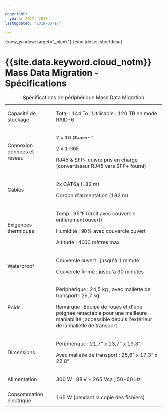 ```yaml
---

copyright:
  years: 2017, 2018
lastupdated: "2018-05-17"

---
```

{:new_window: target="_blank"}
{:shortdesc: .shortdesc}

# {{site.data.keyword.cloud_notm}} Mass Data Migration - Spécifications

<table>
  <caption>Spécifications de périphérique Mass Data Migration</caption>
        <colgroup>
          <col/>
          <col/>
        </colgroup>
          <tr>
            <td>Capacité de stockage</td>
            <td>
              <p>Total : 144 To ; Utilisable : 120 TB en mode RAID-6</p>
            </td>
          </tr>
          <tr>
            <td>Connexion données et réseau</td>
            <td>
              <p>2 x 10 Gbase-T</p>
              <p>2 x 1 GbE</p>
              <p>RJ45 &amp; SFP+ cuivre pris en charge <br/> (convertisseur RJ45 vers SFP+ fourni)</p>
            </td>
          </tr>
          <tr>
            <td>Câbles</td>
            <td>
              <p>2x CAT6a (182 m)</p>
              <p>Cordon d'alimentation (182 m)</p>
            </td>
          </tr>
          <tr>
            <td>Exigences thermiques</td>
            <td>
              <p>Temp : 95°F (droit avec couvercle entièrement ouvert)</p>
              <p>Humidité : 90% avec couvercle ouvert</p>
              <p>Altitude : 4000 mètres max</p>
            </td>
          </tr>
          <tr>
            <td>Waterproof</td>
            <td>
              <p>Couvercle ouvert : jusqu'à 1 minute</p>
              <p>Couvercle fermé : jusqu'à 30 minutes</p>
            </td>
          </tr>
          <tr>
            <td>Poids</td>
            <td>
              <p>Périphérique : 24,5 kg ; avec mallette de transport : 26,7 kg.</p>
              <p>Remarque : Equipé de roues et d'une poignée rétractable pour une meilleure maniabilité ; accessible depuis l'extérieur de la mallette de transport.</p>
            </td>
          </tr>
          <tr>
            <td>Dimensions</td>
            <td>
              <p>Périphérique : 21,7” x 13,7” x 19,3”</p>
              <p>Avec mallette de transport : 25,6” x 17,3” x 22,8”</p>
            </td>
          </tr>
          <tr>
            <td>Alimentation</td>
            <td>
              <p>300 W ; 88 V - 265 Vca ; 50-60 Hz</p>
            </td>
          </tr>
          <tr>
            <td>Consommation électrique</td>
            <td>
              <p>165 W (pendant la copie des fichiers)</p>
            </td>
          </tr>
</table>
